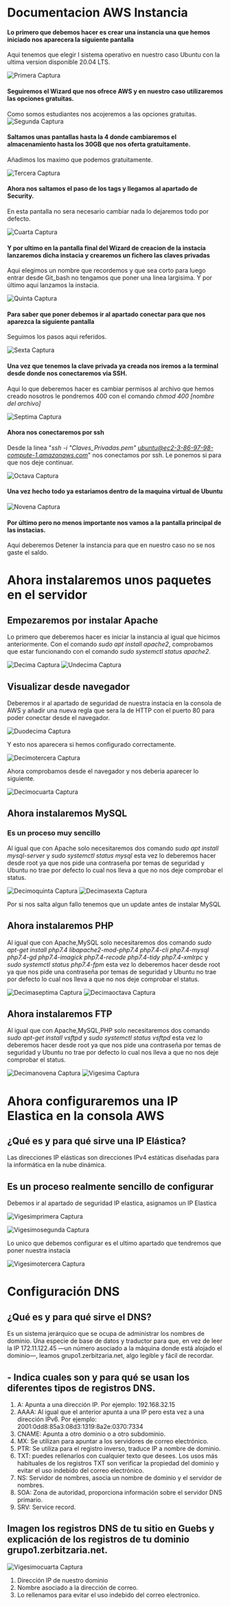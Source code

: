 # Documentacion AWS Instancia
#### Lo primero que debemos hacer es crear una instancia una que hemos iniciado nos aparecera la siguiente pantalla 
Aqui tenemos que elegir l sistema operativo en nuestro caso Ubuntu con la ultima version disponible 20.04 LTS.

![Primera Captura](https://raw.githubusercontent.com/gaizkaja/dweb_AWS/main/img/Cap1.png)
#### Seguiremos el Wizard que nos ofrece AWS y en nuestro caso utilizaremos las opciones gratuitas.

Como somos estudiantes nos acojeremos a las opciones gratuitas.
![Segunda Captura](img/Cap2.png)

#### Saltamos unas pantallas hasta la 4 donde cambiaremos el almacenamiento hasta los 30GB que nos oferta gratuitamente.

Añadimos los maximo que podemos gratuitamente.

![Tercera Captura](img/Cap3.png)

#### Ahora nos saltamos el paso de los tags y llegamos al apartado de Security.

En esta pantalla no sera necesario cambiar nada lo dejaremos todo por defecto.

![Cuarta Captura](img/Cap4.png)

#### Y por ultimo en la pantalla final del Wizard de creacion de la instacia lanzaremos dicha instacia y crearemos un fichero las claves privadas

Aqui elegimos un nombre que recordemos y que sea corto para luego entrar desde Git_bash no tengamos que poner una linea largisima. Y por último aqui lanzamos la instacia.

![Quinta Captura](img/Cap5.png)

#### Para saber que poner debemos ir al apartado conectar para que nos aparezca la siguiente pantalla 

Seguimos los pasos aqui referidos.

![Sexta Captura ](img/Cap9.png)

#### Una vez que tenemos la clave privada ya creada nos iremos a la terminal desde donde nos conectaremos via SSH.

Aqui lo que deberemos hacer es cambiar permisos al archivo que hemos creado nosotros le pondremos 400 con el comando *chmod 400 [nombre del archivo]*

![Septima Captura ](img/Cap6.png)

#### Ahora nos conectaremos por ssh

Desde la linea "*ssh -i "Claves_Privadas.pem" ubuntu@ec2-3-86-97-98-compute-1.amazonaws.com*" nos conectamos por ssh.
Le ponemos si para que nos deje continuar.

![Octava Captura ](img/Cap7.png)

#### Una vez hecho todo ya estariamos dentro de la maquina virtual de Ubuntu

![Novena Captura ](img/Cap8.png)

#### Por último pero no menos importante nos vamos a la pantalla principal de las instacias.
Aqui deberemos Detener la instancia para que en nuestro caso no se nos gaste el saldo.

# Ahora instalaremos unos paquetes en el servidor

## Empezaremos por instalar Apache

Lo primero que deberemos hacer es iniciar la instancia al igual que hicimos anteriormente. Con el comando *sudo apt install apache2*, comprobamos que estar funcionando con el comando *sudo systemctl status apache2*.

![Decima Captura ](img/Cap_Apache1.png)
![Undecima Captura ](img/Cap_Apache2.png)

## Visualizar desde navegador

Deberemos ir al apartado de seguridad de nuestra instacia en la consola de AWS y añadir una nueva regla que sera la de HTTP con el puerto 80 para poder conectar desde el navegador.

![Duodecima Captura ](img/Cap_Apache5.png)

Y esto nos aparecera si hemos configurado correctamente.

![Decimotercera Captura ](img/Cap_Apache3.png)

Ahora comprobamos desde el navegador y nos deberia aparecer lo siguiente.

![Decimocuarta Captura ](img/Cap_Apache4.png)

## Ahora instalaremos MySQL

### Es un proceso muy sencillo

Al igual que con Apache solo necesitaremos dos comando *sudo apt install mysql-server* y *sudo systemctl status mysql* esta vez lo deberemos hacer desde root ya que nos pide una contraseña por temas de seguridad y Ubuntu no trae por defecto lo cual nos lleva a que no nos deje comprobar el status.

![Decimoquinta Captura ](img/Cap_Mysql1.png)
![Decimasexta Captura ](img/Cap_Mysql2.png)

Por si nos salta algun fallo tenemos que un update antes de instalar MySQL

## Ahora instalaremos PHP

Al igual que con Apache,MySQL solo necesitaremos dos comando *sudo apt-get install php7.4 libapache2-mod-php7.4 php7.4-cli php7.4-mysql php7.4-gd php7.4-imagick php7.4-recode php7.4-tidy php7.4-xmlrpc* y *sudo systemctl status php7.4-fpm* esta vez lo deberemos hacer desde root ya que nos pide una contraseña por temas de seguridad y Ubuntu no trae por defecto lo cual nos lleva a que no nos deje comprobar el status.

![Decimaseptima Captura ](img/Cap_PHP1.png)
![Decimaoctava Captura ](img/Cap_PHP2.png)

## Ahora instalaremos FTP

Al igual que con Apache,MySQL,PHP solo necesitaremos dos comando *sudo apt-get install vsftpd* y *sudo systemctl status vsftpd* esta vez lo deberemos hacer desde root ya que nos pide una contraseña por temas de seguridad y Ubuntu no trae por defecto lo cual nos lleva a que no nos deje comprobar el status.

![Decimanovena Captura ](img/Cap_Vsftp1.png)
![Vigesima Captura ](img/Cap_Vsftp2.png)

# Ahora configuraremos una IP Elastica en la consola AWS

## ¿Qué es y para qué sirve una IP Elástica?

Las direcciones IP elásticas son direcciones IPv4 estáticas diseñadas para la informática en la nube dinámica.

## Es un proceso realmente sencillo de configurar

Debemos ir al apartado de seguridad IP elastica, asignamos un IP Elastica

![Vigesimprimera Captura ](img/Cap_IpElastic.png)

![Vigesimosegunda Captura ](img/Cap_IpElastic1.png)

Lo unico que debemos configurar es el ultimo apartado que tendremos que poner nuestra instacia 

![Vigesimotercera Captura ](img/Cap_IpElastic2.png)




# Configuración DNS

## ¿Qué es y para qué sirve el DNS?

Es un sistema jerárquico que se ocupa de administrar los nombres de dominio. Una especie de base de datos y traductor para que, en vez de leer la IP 172.11.122.45 —un número asociado a la máquina donde está alojado el dominio—, leamos grupo1.zerbitzaria.net, algo legible y fácil de recordar.

## - Indica cuales son y para qué se usan los diferentes tipos de registros DNS.

1. A: Apunta a una dirección IP. Por ejemplo: 192.168.32.15  
2. AAAA: Al igual que el anterior apunta a una IP pero esta vez a una dirección IPv6. Por ejemplo: 2001:0dd8:85a3:08d3:1319:8a2e:0370:7334  
3. CNAME: Apunta a otro dominio o a otro subdominio.   
4. MX: Se utilizan para apuntar a los servidores de correo electrónico.  
5. PTR: Se utiliza para  el registro inverso, traduce IP a nombre de dominio. 
6. TXT: puedes rellenarlos con cualquier texto que desees. Los usos más habituales de los registros TXT son verificar la propiedad del dominio y evitar el uso indebido del correo electrónico. 
7. NS: Servidor de nombres, asocia un nombre de dominio y el servidor de nombres.
8. SOA: Zona de autoridad, proporciona información sobre el servidor DNS primario.  
9. SRV: Service record.  

## Imagen los registros DNS de tu sitio en Guebs y explicación de los registros de tu dominio grupo1.zerbitzaria.net.

![Vigesimocuarta Captura ](img/Cap_DNS1.png)

1. Dirección IP de nuestro dominio 
2. Nombre asociado a la dirección de correo.
3. Lo rellenamos para evitar el uso indebido del correo electronico.
